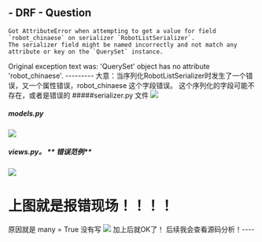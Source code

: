 ## - DRF - Question    
    Got AttributeError when attempting to get a value for field `robot_chinaese` on serializer `RobotListSerializer`.
    The serializer field might be named incorrectly and not match any attribute or key on the `QuerySet` instance.
Original exception text was: 'QuerySet' object has no attribute 'robot_chinaese'. ---------
大意：当序列化RobotListSerializer时发生了一个错误，又一个属性错误，robot_chinaese 这个字段错误。
这个序列化的字段可能不存在，或者是错误的
#####serializer.py 文件
![](/Users/wang/Desktop/截屏2020-03-18下午4.42.48.png)
##### models.py
![](/Users/wang/Desktop/截屏2020-03-18下午4.43.07.png)
##### views.py。 ** 错误范例**
![](/Users/wang/Desktop/截屏2020-03-18下午4.44.34.png)
# 上图就是报错现场！！！！
原因就是 many = True 没有写
![](/Users/wang/Desktop/截屏2020-03-18下午4.44.58.png)
加上后就OK了！
后续我会查看源码分析！----



